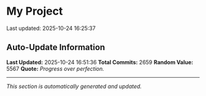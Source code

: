 # My Project


Last updated: 2025-10-24 16:25:37










































































































































































































































































































































































































































































































































































































































































































































































































































































































































































































































































































































































































































































































































































































































































































































































































































































































































































































































































































































































































































































































































































































































































































































































































































































































































































































































































































































































































































































































































































































































































































































































## Auto-Update Information

**Last Updated:** 2025-10-24 16:51:36
**Total Commits:** 2659
**Random Value:** 5567
**Quote:** _Progress over perfection._

---
_This section is automatically generated and updated._